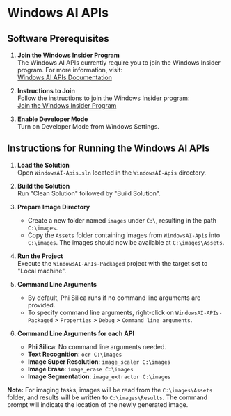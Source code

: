 # Windows AI APIs

## Software Prerequisites

1. **Join the Windows Insider Program**  
   The Windows AI APIs currently require you to join the Windows Insider program. For more information, visit:  
   [Windows AI APIs Documentation](https://learn.microsoft.com/en-us/windows/ai/apis/phi-silica#:~:text=windows.ai.text-,Important,so%20until%20the%20app%20has%20been%20granted%20package%20identity%20at%20runtime,-.)

2. **Instructions to Join**  
   Follow the instructions to join the Windows Insider program:  
   [Join the Windows Insider Program](https://support.microsoft.com/en-us/windows/join-the-windows-insider-program-and-manage-insider-settings-ef20bb3d-40f4-20cc-ba3c-a72c844b563c)

3. **Enable Developer Mode**  
   Turn on Developer Mode from Windows Settings.

## Instructions for Running the Windows AI APIs

1. **Load the Solution**  
   Open `WindowsAI-Apis.sln` located in the `WindowsAI-Apis` directory.

2. **Build the Solution**  
   Run "Clean Solution" followed by "Build Solution".

3. **Prepare Image Directory**  
   - Create a new folder named `images` under `C:\`, resulting in the path `C:\images`.
   - Copy the `Assets` folder containing images from `WindowsAI-Apis` into `C:\images`. The images should now be available at `C:\images\Assets`.

4. **Run the Project**  
   Execute the `WindowsAI-APIs-Packaged` project with the target set to "Local machine".

5. **Command Line Arguments**  
   - By default, Phi Silica runs if no command line arguments are provided.
   - To specify command line arguments, right-click on `WindowsAI-APIs-Packaged` > `Properties` > `Debug` > `Command line arguments`.

6. **Command Line Arguments for each API**  
   - **Phi Silica**: No command line arguments needed.
   - **Text Recognition**: `ocr C:\images`
   - **Image Super Resolution**: `image_scaler C:\images`
   - **Image Erase**: `image_erase C:\images`
   - **Image Segmentation**: `image_extractor C:\images`

**Note:** For imaging tasks, images will be read from the `C:\images\Assets` folder, and results will be written to `C:\images\Results`. The command prompt will indicate the location of the newly generated image.

